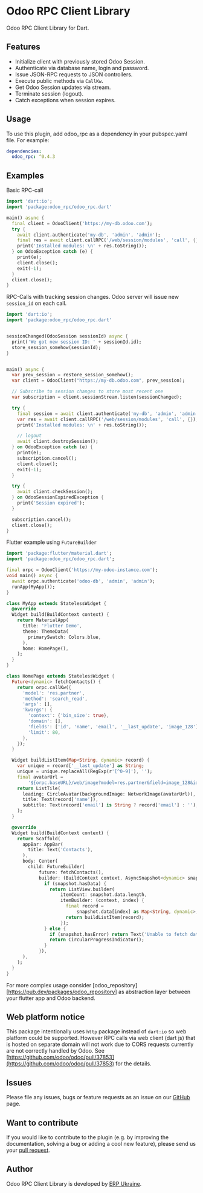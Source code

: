 # Odoo RPC Client Library

Odoo RPC Client Library for Dart.

## Features

- Initialize client with previously stored Odoo Session.
- Authenticate via database name, login and password.
- Issue JSON-RPC requests to JSON controllers.
- Execute public methods via `CallKw`.
- Get Odoo Session updates via stream.
- Terminate session (logout).
- Catch exceptions when session expires.

## Usage

To use this plugin, add odoo_rpc as a dependency in your pubspec.yaml file. For example:

```yaml
dependencies:
  odoo_rpc: ^0.4.3
```

## Examples

Basic RPC-call

```dart
import 'dart:io';
import 'package:odoo_rpc/odoo_rpc.dart'

main() async {
  final client = OdooClient('https://my-db.odoo.com');
  try {
    await client.authenticate('my-db', 'admin', 'admin');
    final res = await client.callRPC('/web/session/modules', 'call', {});
    print('Installed modules: \n' + res.toString());
  } on OdooException catch (e) {
    print(e);
    client.close();
    exit(-1);
  }
  client.close();
}
```

RPC-Calls with tracking session changes. Odoo server will issue new `session_id` on each call.

```dart
import 'dart:io';
import 'package:odoo_rpc/odoo_rpc.dart'


sessionChanged(OdooSession sessionId) async {
  print('We got new session ID: ' + sessionId.id);
  store_session_somehow(sessionId);
}


main() async {
  var prev_session = restore_session_somehow();
  var client = OdooClient("https://my-db.odoo.com", prev_session);

  // Subscribe to session changes to store most recent one
  var subscription = client.sessionStream.listen(sessionChanged);

  try {
    final session = await client.authenticate('my-db', 'admin', 'admin');
    var res = await client.callRPC('/web/session/modules', 'call', {});
    print('Installed modules: \n' + res.toString());

    // logout
    await client.destroySession();
  } on OdooException catch (e) {
    print(e);
    subscription.cancel();
    client.close();
    exit(-1);
  }

  try {
    await client.checkSession();
  } on OdooSessionExpiredException {
    print('Session expired');
  }

  subscription.cancel();
  client.close();
}
```

Flutter example using `FutureBuilder`

```dart
import 'package:flutter/material.dart';
import 'package:odoo_rpc/odoo_rpc.dart';

final orpc = OdooClient('https://my-odoo-instance.com');
void main() async {
  await orpc.authenticate('odoo-db', 'admin', 'admin');
  runApp(MyApp());
}

class MyApp extends StatelessWidget {
  @override
  Widget build(BuildContext context) {
    return MaterialApp(
      title: 'Flutter Demo',
      theme: ThemeData(
        primarySwatch: Colors.blue,
      ),
      home: HomePage(),
    );
  }
}

class HomePage extends StatelessWidget {
  Future<dynamic> fetchContacts() {
    return orpc.callKw({
      'model': 'res.partner',
      'method': 'search_read',
      'args': [],
      'kwargs': {
        'context': {'bin_size': true},
        'domain': [],
        'fields': ['id', 'name', 'email', '__last_update', 'image_128'],
        'limit': 80,
      },
    });
  }

  Widget buildListItem(Map<String, dynamic> record) {
    var unique = record['__last_update'] as String;
    unique = unique.replaceAll(RegExp(r'[^0-9]'), '');
    final avatarUrl =
        '${orpc.baseURL}/web/image?model=res.partner&field=image_128&id=${record["id"]}&unique=$unique';
    return ListTile(
      leading: CircleAvatar(backgroundImage: NetworkImage(avatarUrl)),
      title: Text(record['name']),
      subtitle: Text(record['email'] is String ? record['email'] : ''),
    );
  }

  @override
  Widget build(BuildContext context) {
    return Scaffold(
      appBar: AppBar(
        title: Text('Contacts'),
      ),
      body: Center(
        child: FutureBuilder(
            future: fetchContacts(),
            builder: (BuildContext context, AsyncSnapshot<dynamic> snapshot) {
              if (snapshot.hasData) {
                return ListView.builder(
                    itemCount: snapshot.data.length,
                    itemBuilder: (context, index) {
                      final record =
                          snapshot.data[index] as Map<String, dynamic>;
                      return buildListItem(record);
                    });
              } else {
                if (snapshot.hasError) return Text('Unable to fetch data');
                return CircularProgressIndicator();
              }
            }),
      ),
    );
  }
}
```

For more complex usage consider [odoo_repository][https://pub.dev/packages/odoo_repository] as abstraction layer between your flutter app and Odoo backend.

## Web platform notice

This package intentionally uses `http` package instead of `dart:io` so web platform could be supported.
However RPC calls via web client (dart js) that is hosted on separate domain will not work
due to CORS requests currently are not correctly handled by Odoo.
See [https://github.com/odoo/odoo/pull/37853](https://github.com/odoo/odoo/pull/37853) for the details.

## Issues

Please file any issues, bugs or feature requests as an issue on our [GitHub](https://github.com/ERP-Ukraine/odoo-rpc-dart/issues) page.

## Want to contribute

If you would like to contribute to the plugin (e.g. by improving the documentation, solving a bug or adding a cool new feature), please send us your [pull request](https://github.com/ERP-Ukraine/odoo-rpc-dart/pulls).

## Author

Odoo RPC Client Library is developed by [ERP Ukraine](https://erp.co.ua).
